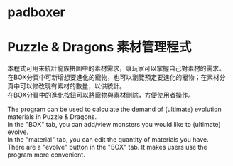 padboxer
========
Puzzle & Dragons 素材管理程式
========
本程式可用來統計龍族拼圖中的素材需求，讓玩家可以掌握自己對素材的需求。<br>
在BOX分頁中可新增想要進化的寵物，也可以瀏覽預定要進化的寵物；在素材分頁中可以修改現有素材的數量，以供統計。<br>
在BOX分頁中的進化按鈕可以將寵物與素材刪除，方便使用者操作。

The program can be used to calculate the demand of (ultimate) evolution materials in Puzzle & Dragons.<br>
In the "BOX" tab, you can add/view monsters you would like to (ultimate) evolve.<br>
In the "material" tab, you can edit the quantity of materials you have.<br>
There are a "evolve" button in the "BOX" tab. It makes users use the program more convenient.
